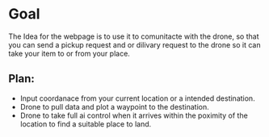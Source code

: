 # Goal

The Idea for the webpage is to use it to comunitacte with the drone, so that you can send a pickup request and or dilivary 
request to the drone so it can take your item to or from your place.

## Plan:
- Input coordanace from your current location or a intended destination.
- Drone to pull data and plot a waypoint to the destination.
- Drone to take full ai control when it arrives within the poximity of the location to find a suitable place to land.